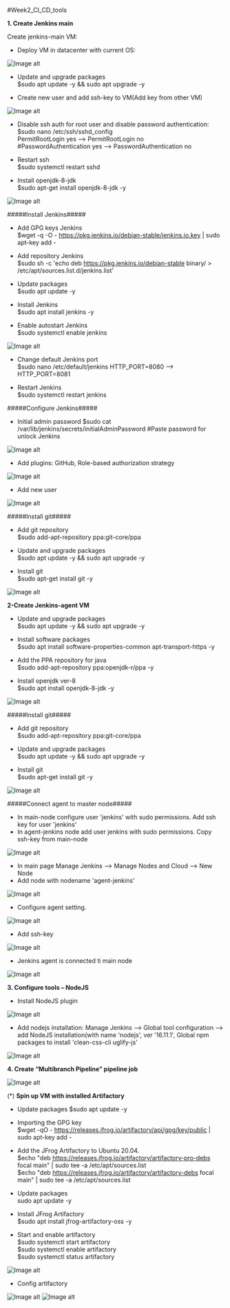#Week2_CI_CD_tools


**1. Create Jenkins main**

Create jenkins-main VM:
- Deploy VM in datacenter with current OS:

![Image alt](https://github.com/prytoliuk1988/material-design-template/blob/master/Week2_CI-CD_tools/ubuntu_dist.png)

- Update and upgrade packages                              
$sudo apt update -y && sudo apt upgrade -y

- Create new user and add ssh-key to VM(Add key from other VM)

![Image alt](https://github.com/prytoliuk1988/material-design-template/blob/master/Week2_CI-CD_tools/add_ssh_key_to_jenkins-main.png)

- Disable ssh auth for root user and disable password authentication:                                    
$sudo nano /etc/ssh/sshd_config                                      
PermitRootLogin yes --> PermitRootLogin no                                   
#PasswordAuthentication yes --> PasswordAuthentication no                            

- Restart ssh                                                    
$sudo systemctl restart sshd

- Install openjdk-8-jdk                                                   
$sudo apt-get install openjdk-8-jdk -y


![Image alt](https://github.com/prytoliuk1988/material-design-template/blob/master/Week2_CI-CD_tools/openjdk_version.png)

#####Install Jenkins#####                                               
- Add GPG keys Jenkins                                                  
$wget -q -O - https://pkg.jenkins.io/debian-stable/jenkins.io.key | sudo apt-key add -

- Add repository Jenkins                                         
$sudo sh -c 'echo deb https://pkg.jenkins.io/debian-stable binary/ > /etc/apt/sources.list.d/jenkins.list'

- Update packages                                    
$sudo apt update -y                                    

- Install Jenkins                                     
$sudo apt install jenkins -y

- Enable autostart Jenkins                                             
$sudo systemctl enable jenkins     

![Image alt](https://github.com/prytoliuk1988/material-design-template/blob/master/Week2_CI-CD_tools/Jenkins_status.png)

- Change default Jenkins port                                
$sudo nano /etc/default/jenkins
HTTP_PORT=8080 --> HTTP_PORT=8081

- Restart Jenkins                             
$sudo systemctl restart jenkins

#####Configure Jenkins#####
- Initial admin password
$sudo cat /var/lib/jenkins/secrets/initialAdminPassword
#Paste password for unlock Jenkins

![Image alt](https://github.com/prytoliuk1988/material-design-template/blob/master/Week2_CI-CD_tools/initial_admin_passwd.png)

- Add plugins: GitHub, Role-based authorization strategy

![Image alt](https://github.com/prytoliuk1988/material-design-template/blob/master/Week2_CI-CD_tools/install_plugins.png)

- Add new user

![Image alt](https://github.com/prytoliuk1988/material-design-template/blob/master/Week2_CI-CD_tools/add_new_user.png)


#####Install git#####

- Add git repository                               
$sudo add-apt-repository ppa:git-core/ppa

- Update and upgrade packages                                   
$sudo apt update -y && sudo apt upgrade -y

- Install git                                      
$sudo apt-get install git -y

![Image alt](https://github.com/prytoliuk1988/material-design-template/blob/master/Week2_CI-CD_tools/git_version_main.png)





**2-Create Jenkins-agent VM**


- Update and upgrade packages                                 
$sudo apt update -y && sudo apt upgrade -y

- Install software packages                                   
$sudo apt install software-properties-common apt-transport-https -y

- Add the PPA repository for java                         
$sudo add-apt-repository ppa:openjdk-r/ppa -y

- Install openjdk ver-8                       
$sudo apt install openjdk-8-jdk -y

![Image alt](https://github.com/prytoliuk1988/material-design-template/blob/master/Week2_CI-CD_tools/java_version_agent.png)

#####Install git#####

- Add git repository                   
$sudo add-apt-repository ppa:git-core/ppa

- Update and upgrade packages                            
$sudo apt update -y && sudo apt upgrade -y

- Install git                      
$sudo apt-get install git -y

![Image alt](https://github.com/prytoliuk1988/material-design-template/blob/master/Week2_CI-CD_tools/git_version_agent.png)


#####Connect agent to master node#####

- In main-node configure user 'jenkins' with sudo permissions. Add ssh key for user 'jenkins' 
- In agent-jenkins node add user jenkins with sudo permissions. Copy ssh-key from main-node

![Image alt](https://github.com/prytoliuk1988/material-design-template/blob/master/Week2_CI-CD_tools/add_ssh_key_from_main_node.png)


- In main page Manage Jenkins --> Manage Nodes and Cloud --> New Node
- Add node with nodename 'agent-jenkins'

![Image alt](https://github.com/prytoliuk1988/material-design-template/blob/master/Week2_CI-CD_tools/agent_nodename.png)

- Configure agent setting.

![Image alt](https://github.com/prytoliuk1988/material-design-template/blob/master/Week2_CI-CD_tools/agent_settings_new.png)

- Add ssh-key 

![Image alt](https://github.com/prytoliuk1988/material-design-template/blob/master/Week2_CI-CD_tools/ssh_creds_agent.png)

- Jenkins agent is connected ti main node

![Image alt](https://github.com/prytoliuk1988/material-design-template/blob/master/Week2_CI-CD_tools/list_of_nodes.png)



**3.  Configure tools – NodeJS**

- Install NodeJS plugin 

![Image alt](https://github.com/prytoliuk1988/material-design-template/blob/master/Week2_CI-CD_tools/node_plugin.png)

- Add nodejs installation:
Manage Jenkins --> Global tool configuration --> add NodeJS installation(with name 'nodejs', ver '16.11.1', Global npm packages to install 'clean-css-cli uglify-js'

![Image alt](https://github.com/prytoliuk1988/material-design-template/blob/master/Week2_CI-CD_tools/nodejs_installation.png)



**4. Create “Multibranch Pipeline” pipeline job**


![Image alt](https://github.com/prytoliuk1988/material-design-template/blob/master/Week2_CI-CD_tools/multibranch.png)













(*) **Spin up VM with installed Artifactory**

- Update packages
$sudo apt update -y                                   

- Importing the GPG key                                    
$wget -qO - https://releases.jfrog.io/artifactory/api/gpg/key/public | sudo apt-key add -

- Add the JFrog Artifactory to Ubuntu 20.04.                                    
$echo "deb https://releases.jfrog.io/artifactory/artifactory-pro-debs focal main" | sudo tee -a /etc/apt/sources.list              
$echo "deb https://releases.jfrog.io/artifactory/artifactory-debs focal main" | sudo tee -a /etc/apt/sources.list

- Update packages                                                 
sudo apt update -y

- Install JFrog Artifactory                                       
$sudo apt install jfrog-artifactory-oss -y

- Start and enable artifactory                                             
$sudo systemctl start artifactory                               
$sudo systemctl enable artifactory                              
$sudo systemctl status artifactory                             

![Image alt](https://github.com/prytoliuk1988/material-design-template/blob/master/Week2_CI-CD_tools/artifactory_status.png)

- Config artifactory

![Image alt](https://github.com/prytoliuk1988/material-design-template/blob/master/Week2_CI-CD_tools/artifactory_start.png)
![Image alt](https://github.com/prytoliuk1988/material-design-template/blob/master/Week2_CI-CD_tools/artifactory_url.png)

